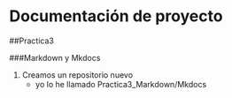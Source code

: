 # Documentación de proyecto

##Practica3

###Markdown y Mkdocs
1. Creamos un repositorio nuevo
	* yo lo he llamado Practica3_Markdown/Mkdocs


